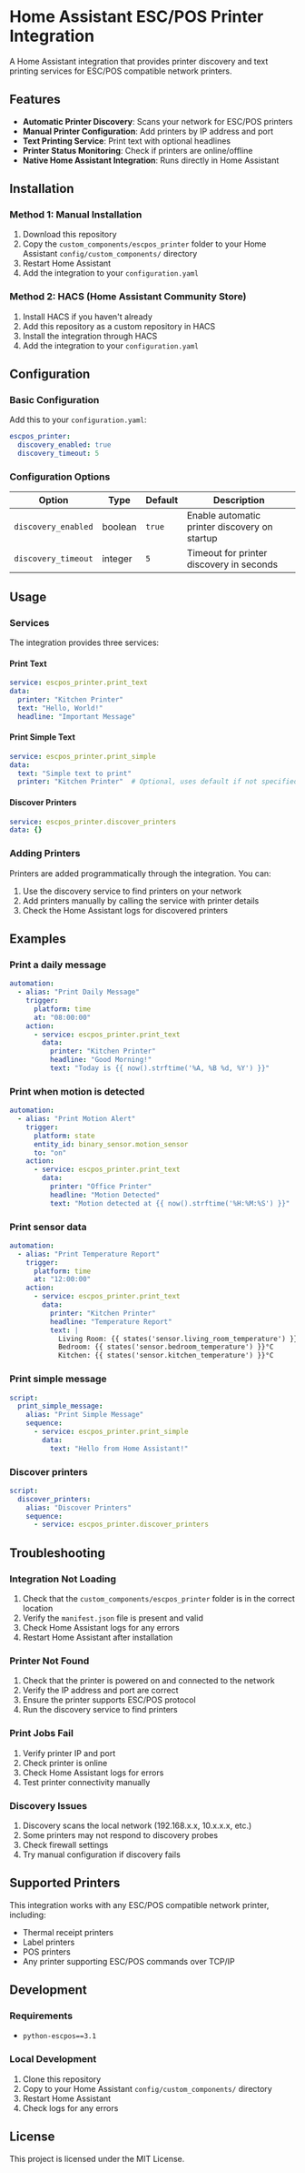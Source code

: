 # Home Assistant ESC/POS Printer Integration

A Home Assistant integration that provides printer discovery and text printing services for ESC/POS compatible network printers.

## Features

- **Automatic Printer Discovery**: Scans your network for ESC/POS printers
- **Manual Printer Configuration**: Add printers by IP address and port
- **Text Printing Service**: Print text with optional headlines
- **Printer Status Monitoring**: Check if printers are online/offline
- **Native Home Assistant Integration**: Runs directly in Home Assistant

## Installation

### Method 1: Manual Installation

1. Download this repository
2. Copy the `custom_components/escpos_printer` folder to your Home Assistant `config/custom_components/` directory
3. Restart Home Assistant
4. Add the integration to your `configuration.yaml`

### Method 2: HACS (Home Assistant Community Store)

1. Install HACS if you haven't already
2. Add this repository as a custom repository in HACS
3. Install the integration through HACS
4. Add the integration to your `configuration.yaml`

## Configuration

### Basic Configuration

Add this to your `configuration.yaml`:

```yaml
escpos_printer:
  discovery_enabled: true
  discovery_timeout: 5
```

### Configuration Options

| Option | Type | Default | Description |
|--------|------|---------|-------------|
| `discovery_enabled` | boolean | `true` | Enable automatic printer discovery on startup |
| `discovery_timeout` | integer | `5` | Timeout for printer discovery in seconds |

## Usage

### Services

The integration provides three services:

#### Print Text

```yaml
service: escpos_printer.print_text
data:
  printer: "Kitchen Printer"
  text: "Hello, World!"
  headline: "Important Message"
```

#### Print Simple Text

```yaml
service: escpos_printer.print_simple
data:
  text: "Simple text to print"
  printer: "Kitchen Printer"  # Optional, uses default if not specified
```

#### Discover Printers

```yaml
service: escpos_printer.discover_printers
data: {}
```

### Adding Printers

Printers are added programmatically through the integration. You can:

1. Use the discovery service to find printers on your network
2. Add printers manually by calling the service with printer details
3. Check the Home Assistant logs for discovered printers

## Examples

### Print a daily message

```yaml
automation:
  - alias: "Print Daily Message"
    trigger:
      platform: time
      at: "08:00:00"
    action:
      - service: escpos_printer.print_text
        data:
          printer: "Kitchen Printer"
          headline: "Good Morning!"
          text: "Today is {{ now().strftime('%A, %B %d, %Y') }}"
```

### Print when motion is detected

```yaml
automation:
  - alias: "Print Motion Alert"
    trigger:
      platform: state
      entity_id: binary_sensor.motion_sensor
      to: "on"
    action:
      - service: escpos_printer.print_text
        data:
          printer: "Office Printer"
          headline: "Motion Detected"
          text: "Motion detected at {{ now().strftime('%H:%M:%S') }}"
```

### Print sensor data

```yaml
automation:
  - alias: "Print Temperature Report"
    trigger:
      platform: time
      at: "12:00:00"
    action:
      - service: escpos_printer.print_text
        data:
          printer: "Kitchen Printer"
          headline: "Temperature Report"
          text: |
            Living Room: {{ states('sensor.living_room_temperature') }}°C
            Bedroom: {{ states('sensor.bedroom_temperature') }}°C
            Kitchen: {{ states('sensor.kitchen_temperature') }}°C
```

### Print simple message

```yaml
script:
  print_simple_message:
    alias: "Print Simple Message"
    sequence:
      - service: escpos_printer.print_simple
        data:
          text: "Hello from Home Assistant!"
```

### Discover printers

```yaml
script:
  discover_printers:
    alias: "Discover Printers"
    sequence:
      - service: escpos_printer.discover_printers
```

## Troubleshooting

### Integration Not Loading

1. Check that the `custom_components/escpos_printer` folder is in the correct location
2. Verify the `manifest.json` file is present and valid
3. Check Home Assistant logs for any errors
4. Restart Home Assistant after installation

### Printer Not Found

1. Check that the printer is powered on and connected to the network
2. Verify the IP address and port are correct
3. Ensure the printer supports ESC/POS protocol
4. Run the discovery service to find printers

### Print Jobs Fail

1. Verify printer IP and port
2. Check printer is online
3. Check Home Assistant logs for errors
4. Test printer connectivity manually

### Discovery Issues

1. Discovery scans the local network (192.168.x.x, 10.x.x.x, etc.)
2. Some printers may not respond to discovery probes
3. Check firewall settings
4. Try manual configuration if discovery fails

## Supported Printers

This integration works with any ESC/POS compatible network printer, including:

- Thermal receipt printers
- Label printers
- POS printers
- Any printer supporting ESC/POS commands over TCP/IP

## Development

### Requirements

- `python-escpos==3.1`

### Local Development

1. Clone this repository
2. Copy to your Home Assistant `config/custom_components/` directory
3. Restart Home Assistant
4. Check logs for any errors

## License

This project is licensed under the MIT License. 